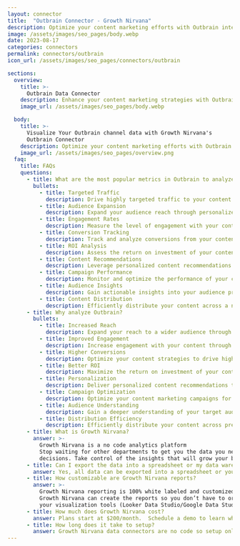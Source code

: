 ```yaml
---
layout: connector
title:  "Outbrain Connector - Growth Nirvana"
description: Optimize your content marketing efforts with Outbrain integration, leveraging native advertising and personalized recommendations to engage and convert your audience.
image: /assets/images/seo_pages/body.webp
date: 2023-08-17
categories: connectors
permalink: connectors/outbrain
icon_url: /assets/images/seo_pages/connectors/outbrain

sections:
  overview:
    title: >-
      Outbrain Data Connector
    description: Enhance your content marketing strategies with Outbrain integration. Drive targeted traffic and expand reach through native advertising and personalized recommendations.
    image_url: /assets/images/seo_pages/body.webp

  body:
    title: >-
      Visualize Your Outbrain channel data with Growth Nirvana's
      Outbrain Connector
    description: Optimize your content marketing efforts with Outbrain integration, leveraging native advertising and personalized recommendations to engage and convert your audience.
    image_url: /assets/images/seo_pages/overview.png
  faq:
    title: FAQs
    questions:
      - title: What are the most popular metrics in Outbrain to analyze?
        bullets:
          - title: Targeted Traffic
            description: Drive highly targeted traffic to your content.
          - title: Audience Expansion
            description: Expand your audience reach through personalized recommendations.
          - title: Engagement Rates
            description: Measure the level of engagement with your content.
          - title: Conversion Tracking
            description: Track and analyze conversions from your content.
          - title: ROI Analysis
            description: Assess the return on investment of your content marketing campaigns.
          - title: Content Recommendations
            description: Leverage personalized content recommendations to increase engagement.
          - title: Campaign Performance
            description: Monitor and optimize the performance of your content marketing campaigns.
          - title: Audience Insights
            description: Gain actionable insights into your audience preferences and behaviors.
          - title: Content Distribution
            description: Efficiently distribute your content across a network of premium publishers.
      - title: Why analyze Outbrain?
        bullets:
          - title: Increased Reach
            description: Expand your reach to a wider audience through native advertising.
          - title: Improved Engagement
            description: Increase engagement with your content through personalized recommendations.
          - title: Higher Conversions
            description: Optimize your content strategies to drive higher conversion rates.
          - title: Better ROI
            description: Maximize the return on investment of your content marketing campaigns.
          - title: Personalization
            description: Deliver personalized content recommendations to enhance user experience.
          - title: Campaign Optimization
            description: Optimize your content marketing campaigns for better performance.
          - title: Audience Understanding
            description: Gain a deeper understanding of your target audience and their preferences.
          - title: Distribution Efficiency
            description: Efficiently distribute your content across premium publishers for maximum exposure.
      - title: What is Growth Nirvana?
        answer: >-
          Growth Nirvana is a no code analytics platform 
          Stop waiting for other departments to get you the data you need to make critical business 
          decisions. Take control of the insights that will grow your business.
      - title: Can I export the data into a spreadsheet or my data warehouse?
        answer: Yes, all data can be exported into a spreadsheet or your data warehouse (Google BigQuery, AWS, Snowflake, Azure, etc)
      - title: How customizable are Growth Nirvana reports?
        answer: >-
          Growth Nirvana reporting is 100% white labeled and customized to your specifications.
          Growth Nirvana can create the reports so you don’t have to or you can connect
          your visualization tools (Looker Data Studio/Google Data Studio, Tableau, PowerBI, etc) to Growth Nirvana.
      - title: How much does Growth Nirvana cost?
        answer: Plans start at $200/month.  Schedule a demo to learn what plan is best for you.
      - title: How long does it take to setup?
        answer: Growth Nirvana data connectors are no code so setup only requires a few clicks.
---
```

